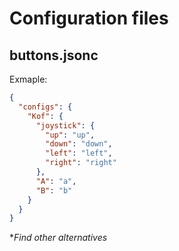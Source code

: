 # Configuration files

## buttons.jsonc

Exmaple:

```json
{
  "configs": {
    "Kof": {
      "joystick": {
        "up": "up",
        "down": "down",
        "left": "left",
        "right": "right"
      },
      "A": "a",
      "B": "b"
    }
  }
}

```

**Find other alternatives*
